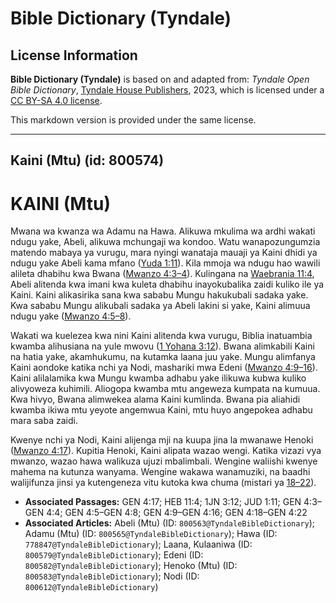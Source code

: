 # Bible Dictionary (Tyndale)

## License Information

**Bible Dictionary (Tyndale)** is based on and adapted from: _Tyndale Open Bible Dictionary_, [Tyndale House Publishers](https://tyndaleopenresources.com/), 2023, which is licensed under a [CC BY-SA 4.0 license](https://creativecommons.org/licenses/by-sa/4.0/legalcode.en).

This markdown version is provided under the same license.



--------------------------------

## Kaini (Mtu) (id: 800574)

KAINI (Mtu)
===========

Mwana wa kwanza wa Adamu na Hawa. Alikuwa mkulima wa ardhi wakati ndugu yake, Abeli, alikuwa mchungaji wa kondoo. Watu wanapozungumzia matendo mabaya ya vurugu, mara nyingi wanataja mauaji ya Kaini dhidi ya ndugu yake Abeli kama mfano ([Yuda 1:11](https://ref.ly/Jude1:11)). Kila mmoja wa ndugu hao wawili alileta dhabihu kwa Bwana ([Mwanzo 4:3–4](https://ref.ly/Gen4:3-Gen4:4)). Kulingana na [Waebrania 11:4](https://ref.ly/Heb11:4), Abeli alitenda kwa imani kwa kuleta dhabihu inayokubalika zaidi kuliko ile ya Kaini. Kaini alikasirika sana kwa sababu Mungu hakukubali sadaka yake. Kwa sababu Mungu alikubali sadaka ya Abeli lakini si yake, Kaini alimuua ndugu yake ([Mwanzo 4:5–8](https://ref.ly/Gen4:5-Gen4:8)).

Wakati wa kuelezea kwa nini Kaini alitenda kwa vurugu, Biblia inatuambia kwamba alihusiana na yule mwovu ([1 Yohana 3:12](https://ref.ly/1John3:12)). Bwana alimkabili Kaini na hatia yake, akamhukumu, na kutamka laana juu yake. Mungu alimfanya Kaini aondoke katika nchi ya Nodi, mashariki mwa Edeni ([Mwanzo 4:9–16](https://ref.ly/Gen4:9-Gen4:16)). Kaini alilalamika kwa Mungu kwamba adhabu yake ilikuwa kubwa kuliko alivyoweza kuhimili. Aliogopa kwamba mtu angeweza kumpata na kumuua. Kwa hivyo, Bwana alimwekea alama Kaini kumlinda. Bwana pia aliahidi kwamba ikiwa mtu yeyote angemwua Kaini, mtu huyo angepokea adhabu mara saba zaidi.

Kwenye nchi ya Nodi, Kaini alijenga mji na kuupa jina la mwanawe Henoki ([Mwanzo 4:17](https://ref.ly/Gen4:17)). Kupitia Henoki, Kaini alipata wazao wengi. Katika vizazi vya mwanzo, wazao hawa walikuza ujuzi mbalimbali. Wengine waliishi kwenye mahema na kutunza wanyama. Wengine wakawa wanamuziki, na baadhi walijifunza jinsi ya kutengeneza vitu kutoka kwa chuma (mistari ya [18–22](https://ref.ly/Gen4:18-Gen4:22)).

* **Associated Passages:** GEN 4:17; HEB 11:4; 1JN 3:12; JUD 1:11; GEN 4:3–GEN 4:4; GEN 4:5–GEN 4:8; GEN 4:9–GEN 4:16; GEN 4:18–GEN 4:22
* **Associated Articles:** Abeli (Mtu) (ID: `800563@TyndaleBibleDictionary`); Adamu (Mtu) (ID: `800565@TyndaleBibleDictionary`); Hawa (ID: `778847@TyndaleBibleDictionary`); Laana, Kulaaniwa (ID: `800579@TyndaleBibleDictionary`); Edeni (ID: `800582@TyndaleBibleDictionary`); Henoko (Mtu) (ID: `800583@TyndaleBibleDictionary`); Nodi (ID: `800612@TyndaleBibleDictionary`)

